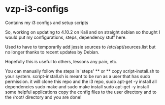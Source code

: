 # vzp-i3-configs
Contains my i3 configs and setup scripts

So, working on updating to 4.10.2 on Kali and on straight debian so thought I would put my 
configurations, steps, dependency stuff here.

Used to have to temporarily add jessie sources to /etc/apt/sources.list but no longer thanks to recent updates by Debian.

Hopefully this is useful to others, lessons any pain, etc.

You can manually follow the steps in 'steps'
** or **
copy script-install.sh to your system.
script-install.sh is meant to be run as a user that has sudo permission.
it will clone this repo and the i3 repo, 
sudo apt-get -y install all dependencies
sudo make and sudo make install
sudo apt-get -y install some helpful applications
copy the config files to the user directory and to the /root/ directory and you are done!
